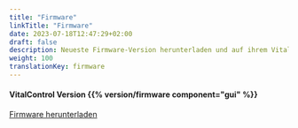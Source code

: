```yaml
---
title: "Firmware"
linkTitle: "Firmware"
date: 2023-07-18T12:47:29+02:00
draft: false
description: Neueste Firmware-Version herunterladen und auf ihrem VitalControl-Gerät einspielen.
weight: 100
translationKey: firmware
---
```

#### VitalControl Version {{% version/firmware component="gui" %}}

<a href="/download/firmware.vcu" role="button" class="btn btn-primary btn-lg">Firmware herunterladen</a>
